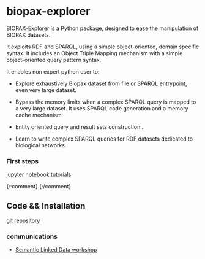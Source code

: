 # biopax-explorer


BIOPAX-Explorer is a Python package, designed to ease the manipulation of BIOPAX datasets.

It exploits RDF and SPARQL, using a simple object-oriented, domain specific syntax. It
includes an Object Triple Mapping mechanism with a simple object-oriented query pattern
syntax.

It enables non expert python user to:

- Explore exhaustively Biopax dataset from file or SPARQL entrypoint, even very large
dataset.

- Bypass the memory limits when a complex SPARQL query is mapped to a very large
dataset. It uses SPARQL code generation and a memory cache mechanism.

- Entity oriented query and result sets construction .

- Learn to write complex SPARQL queries for RDF datasets dedicated to biological
networks.



### First steps

[jupyter notebook tutorials](https://fjrmoreews.github.io/biopax-explorer/tutorials/notebooks_main.html)

{::comment}
{:/comment}
 
## Code && Installation
[git repository](https://forgemia.inra.fr/pegase/biopax-explorer)

### communications
 
 - [Semantic Linked Data workshop](https://www6.inrae.fr/reseau-in-ovive/Actions-du-reseau/Seminaires/Seminaire-residentiel-INRAE-Semantic-Linked-Data-2023
)



 